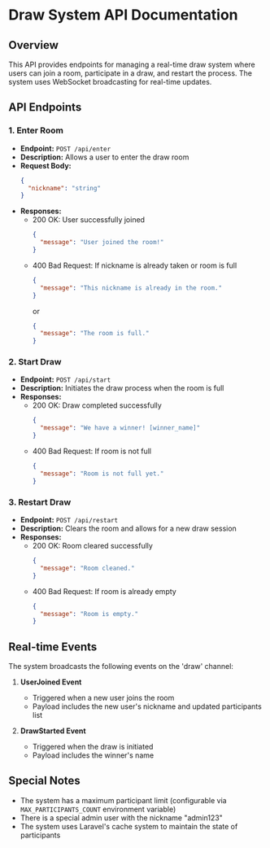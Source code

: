 # Draw System API Documentation

## Overview
This API provides endpoints for managing a real-time draw system where users can join a room, participate in a draw, and restart the process. The system uses WebSocket broadcasting for real-time updates.

## API Endpoints

### 1. Enter Room
- **Endpoint:** `POST /api/enter`
- **Description:** Allows a user to enter the draw room
- **Request Body:**
  ```json
  {
    "nickname": "string"
  }
  ```
- **Responses:**
  - 200 OK: User successfully joined
    ```json
    {
      "message": "User joined the room!"
    }
    ```
  - 400 Bad Request: If nickname is already taken or room is full
    ```json
    {
      "message": "This nickname is already in the room."
    }
    ```
    or
    ```json
    {
      "message": "The room is full."
    }
    ```

### 2. Start Draw
- **Endpoint:** `POST /api/start`
- **Description:** Initiates the draw process when the room is full
- **Responses:**
  - 200 OK: Draw completed successfully
    ```json
    {
      "message": "We have a winner! [winner_name]"
    }
    ```
  - 400 Bad Request: If room is not full
    ```json
    {
      "message": "Room is not full yet."
    }
    ```

### 3. Restart Draw
- **Endpoint:** `POST /api/restart`
- **Description:** Clears the room and allows for a new draw session
- **Responses:**
  - 200 OK: Room cleared successfully
    ```json
    {
      "message": "Room cleaned."
    }
    ```
  - 400 Bad Request: If room is already empty
    ```json
    {
      "message": "Room is empty."
    }
    ```

## Real-time Events

The system broadcasts the following events on the 'draw' channel:

1. **UserJoined Event**
   - Triggered when a new user joins the room
   - Payload includes the new user's nickname and updated participants list

2. **DrawStarted Event**
   - Triggered when the draw is initiated
   - Payload includes the winner's name

## Special Notes
- The system has a maximum participant limit (configurable via `MAX_PARTICIPANTS_COUNT` environment variable)
- There is a special admin user with the nickname "admin123"
- The system uses Laravel's cache system to maintain the state of participants
